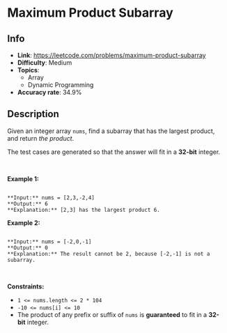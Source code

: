 # Maximum Product Subarray

## Info  
- **Link**: https://leetcode.com/problems/maximum-product-subarray
- **Difficulty**: Medium  
- **Topics**:   
    - Array
    - Dynamic Programming
- **Accuracy rate**: 34.9%  

## Description  
    
Given an integer array `nums`, find a subarray that has the largest product, and return *the product*.


The test cases are generated so that the answer will fit in a **32-bit** integer.


 


**Example 1:**



```

**Input:** nums = [2,3,-2,4]
**Output:** 6
**Explanation:** [2,3] has the largest product 6.

```

**Example 2:**



```

**Input:** nums = [-2,0,-1]
**Output:** 0
**Explanation:** The result cannot be 2, because [-2,-1] is not a subarray.

```

 


**Constraints:**


* `1 <= nums.length <= 2 * 104`
* `-10 <= nums[i] <= 10`
* The product of any prefix or suffix of `nums` is **guaranteed** to fit in a **32-bit** integer.


  
    